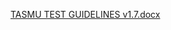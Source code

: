 [TASMU TEST GUIDELINES v1.7.docx](/.attachments/TASMU%20TEST%20GUIDELINES%20v1.7-5432fc6c-f113-44ec-9ada-56861aec5703.docx)